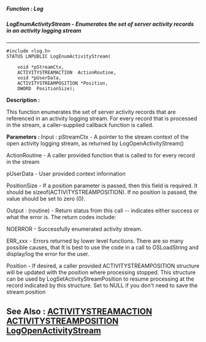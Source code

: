 ##### Function : Log
##### LogEnumActivityStream - Enumerates the set of server activity records in an activity logging stream
---
```
#include <log.h>
STATUS LNPUBLIC LogEnumActivityStream(

	void *pStreamCtx,
	ACTIVITYSTREAMACTION  ActionRoutine,
	void *pUserData,
	ACTIVITYSTREAMPOSITION *Position,
	DWORD  PositionSize);
```
**Description :**

This function enumerates the set of server activity records that are referenced 
in an activity logging stream.  For every record that is processed in the 
stream, a caller-supplied callback function is called.

**Parameters :**
Input :
pStreamCtx  -  A pointer to the stream context of the open activity logging stream, as returned by LogOpenActivityStream()

ActionRoutine  -  A caller provided function that is called to for every record in the stream

pUserData  -  User provided context information

PositionSize  -  If a position parameter is passed, then this field is required. It should be sizeof(ACTIVITYSTREAMPOSITION). If no position is passed, the value should be set to zero (0).

Output :
(routine)  -  Return status from this call -- indicates either success or what the error is. The return codes include:

NOERROR - Successfully enumerated activity stream.

ERR_xxx - Errors returned by lower level functions.  There are so many possible causes, that It is best to use the code in a call to OSLoadString and display/log the error for the user.


Position  -  If desired, a caller provided ACTIVITYSTREAMPOSITION structure will be updated with the position where processing stopped. This structure can be used by LogSetActivityStreamPosition to resume processing at the record indicated by this structure.  Set to NULL if you don't need to save the stream position


**See Also :**
[ACTIVITYSTREAMACTION](/domino-c-api-docs/reference/Data/ACTIVITYSTREAMACTION)
[ACTIVITYSTREAMPOSITION](/domino-c-api-docs/reference/Data/ACTIVITYSTREAMPOSITION)
[LogOpenActivityStream](/domino-c-api-docs/reference/Func/LogOpenActivityStream)
---
